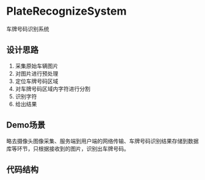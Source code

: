 # PlateRecognizeSystem
车牌号码识别系统

## 设计思路
1. 采集原始车辆图片
2. 对图片进行预处理
3. 定位车牌号码区域
4. 对车牌号码区域内字符进行分割
5. 识别字符
6. 给出结果

## Demo场景
略去摄像头图像采集、服务端到用户端的网络传输、车牌号码识别结果存储到数据库等环节，只根据接收到的图片，识别出车牌号码。

## 代码结构
